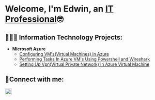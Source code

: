 <h1>Welcome, I'm Edwin, an <a href="https://linkedin.com/in/Josh">IT Professional</a>🤓</h1>

<h2>👨🏾‍💻 Information Technology Projects:</h2>

- <b>Microsoft Azure</b>
  - [Configuring VM's(Virtual Machines) In Azure](https://github.com/EdwinLamarWalker/configure-VM)
  - [Performing Tasks In Azure VM's Using Powershell and Wireshark](https://github.com/EdwinLamarWalker/azure-tasks-wireshark)
  - [Setting Up Vpn(Virtual Private Network) In Azure Virtual Machine](https://github.com/EdwinLamarWalker/Virtual-private-network)
<h2>🤳Connect with me:</h2>


[<img align="left" alt="Josh | LinkedIn" width="22px" src="https://cdn.jsdelivr.net/npm/simple-icons@v3/icons/linkedin.svg" />][linkedin]



[linkedin]: https://linkedin.com/in/edwin-walker-892720291
